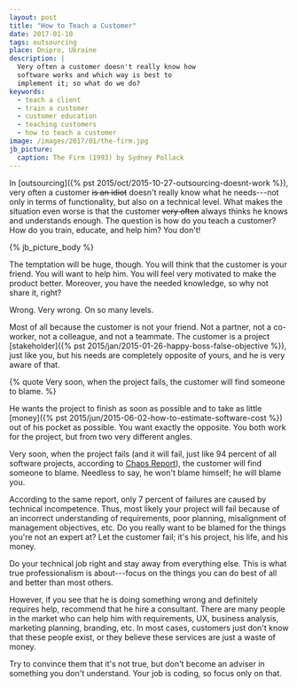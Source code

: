 ```yaml
---
layout: post
title: "How to Teach a Customer"
date: 2017-01-10
tags: outsourcing
place: Dnipro, Ukraine
description: |
  Very often a customer doesn't really know how
  software works and which way is best to
  implement it; so what do we do?
keywords:
  - teach a client
  - train a customer
  - customer education
  - teaching customers
  - how to teach a customer
image: /images/2017/01/the-firm.jpg
jb_picture:
  caption: The Firm (1993) by Sydney Pollack
---
```


In [outsourcing]({% pst 2015/oct/2015-10-27-outsourcing-doesnt-work %}),
very often a customer ~~is an idiot~~ doesn't
really know what he needs---not only in terms of functionality, but also
on a technical level. What makes the situation even worse is that the
customer ~~very often~~ always thinks he knows
and understands enough. The question is how do you teach a customer? How
do you train, educate, and help him? You don't!

<!--more-->

{% jb_picture_body %}

The temptation will be huge, though. You will think that the customer is your
friend. You will want to help him. You will feel very motivated to
make the product better. Moreover, you have the needed knowledge,
so why not share it, right?

Wrong. Very wrong. On so many levels.

Most of all because the customer is not your friend. Not a partner, not a co-worker,
not a colleague, and not a teammate. The customer is a project
[stakeholder]({% pst 2015/jan/2015-01-26-happy-boss-false-objective %}),
just like you, but his needs are completely opposite of yours, and he is very aware
of that.

{% quote Very soon, when the project fails, the customer will find someone to blame. %}

He wants the project to finish as soon as possible and to take as little
[money]({% pst 2015/jun/2015-06-02-how-to-estimate-software-cost %})
out of his pocket as possible. You want exactly the opposite. You
both work for the project, but from two very different angles.

Very soon, when the project fails (and it will fail, just like 94 percent of all
software projects, according to
[Chaos Report](https://www.projectsmart.co.uk/white-papers/chaos-report.pdf)),
the customer will find someone to blame. Needless to say,
he won't blame himself; he will blame you.

According to the same report, only 7 percent of failures are caused by technical incompetence. Thus,
most likely your project will fail because of an incorrect understanding of
requirements, poor planning, misalignment of management objectives, etc. Do you really want to
be blamed for the things you're not an expert at? Let the customer
fail; it's his project, his life, and his money.

Do your technical job right and stay away from everything else. This
is what true professionalism is about---focus on the things you can do
best of all and better than most others.

However, if you see that he is doing something wrong and definitely
requires help, recommend that he hire a consultant. There are many people
in the market who can help him with requirements, UX, business analysis,
marketing planning, branding, etc. In most cases, customers just
don't know that these people exist, or they believe these services
are just a waste of money.

Try to convince them that it's not true, but don't become an adviser
in something you don't understand. Your job is coding, so focus only on that.
